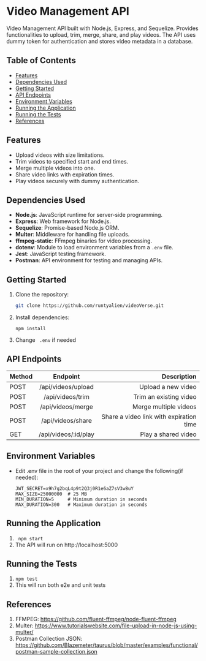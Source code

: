 # Video Management API

Video Management API built with Node.js, Express, and Sequelize. Provides functionalities to upload, trim, merge, share, and play videos. The API uses dummy token for authentication and stores video metadata in a database.

## Table of Contents

- [Features](#features)
- [Dependencies Used](#dependencies-used)
- [Getting Started](#getting-started)
- [API Endpoints](#api-endpoints)
- [Environment Variables](#environment-variables)
- [Running the Application](#running-the-application)
- [Running the Tests](#running-the-tests)
- [References](#references)

## Features

- Upload videos with size limitations.
- Trim videos to specified start and end times.
- Merge multiple videos into one.
- Share video links with expiration times.
- Play videos securely with dummy authentication.

## Dependencies Used

- **Node.js**: JavaScript runtime for server-side programming.
- **Express**: Web framework for Node.js.
- **Sequelize**: Promise-based Node.js ORM.
- **Multer**: Middleware for handling file uploads.
- **ffmpeg-static**: FFmpeg binaries for video processing.
- **dotenv**: Module to load environment variables from a ```.env``` file.
- **Jest**: JavaScript testing framework.
- **Postman**: API environment for testing and managing APIs.

## Getting Started

1. Clone the repository:
   ```bash
   git clone https://github.com/runtyalien/videoVerse.git
    ```
2. Install dependencies:
    ``` 
    npm install 
    ```
3. Change ``` .env``` if needed

## API Endpoints

| Method              | Endpoint | Description |
| :---------------- | :------: | ----: |
| POST        |   /api/videos/upload   | 	Upload a new video |
| POST           |   /api/videos/trim   | Trim an existing video |
| POST    |  /api/videos/merge   | Merge multiple videos |
| POST |  /api/videos/share   | Share a video link with expiration time |
| GET |  /api/videos/:id/play   | Play a shared video |

## Environment Variables
- Edit .env file in the root of your project and change the following(if needed):
    ```
    JWT_SECRET=x9h7g2bqL4p9t2Q3j0R1e6aZ7sV3w8uY
    MAX_SIZE=25000000  # 25 MB
    MIN_DURATION=5     # Minimum duration in seconds
    MAX_DURATION=300   # Maximum duration in seconds
    ```
## Running the Application
1. ``` npm start```
2. The API will run on http://localhost:5000

## Running the Tests
1. ``` npm test ```
2. This will run both e2e and unit tests

## References
1. FFMPEG: https://github.com/fluent-ffmpeg/node-fluent-ffmpeg
2. Multer: https://www.tutorialswebsite.com/file-upload-in-node-js-using-multer/
3. Postman Collection JSON: https://github.com/Blazemeter/taurus/blob/master/examples/functional/postman-sample-collection.json